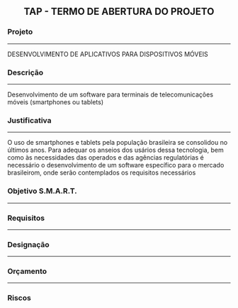<h2 align="center">TAP - TERMO DE ABERTURA DO PROJETO</h2>


### Projeto
---
DESENVOLVIMENTO DE APLICATIVOS PARA DISPOSITIVOS MÓVEIS

### Descrição
---
Desenvolvimento de um software para terminais de telecomunicações móveis (smartphones ou tablets)


### Justificativa
---
O uso de smartphones e tablets pela população brasileira se consolidou no últimos anos. Para adequar os anseios dos usários dessa tecnologia, bem como às necessidades das operados e das agências regulatórias é necessário o desenvolvimento de um software específico para o mercado brasileirom, onde serão contemplados os requisitos necessários

### Objetivo S.M.A.R.T.
--- 


### Requisitos
--- 

### Designação
---

### Orçamento
---

### Riscos